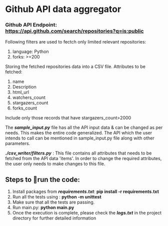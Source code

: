 # Github API data aggregator

### Github API Endpoint: **https://api.github.com/search/repositories?q=is:public**
Following filters are used to fectch only limited relevant repositories:
1. language: Python
2. forks: >=200

Storing the fetched repositories data into a CSV file. Attributes to be fetched:
1. name
2. Description
3. html_url
4. watchers_count
5. stargazers_count
6. forks_count

Include only those records that have stargazers_count>2000

The ***sample_input.py*** file has all the API input data & can be changed as per needs.
This makes the entire code generalized. The API which the user intends to call can be mentioned 
in sample_input.py file along with other parameters.

***./csv_writer/filters.py*** : This file contains all attributes that needs to be fetched from the API data 'items'.
                          In order to change the required attributes, the user only needs to make changes to this file.

## Steps to :runner:run the code: 
1. Install packages from ***requirements.txt***: **pip install -r requirements.txt**
2. Run all the tests using : **python -m unittest**
3. Make sure that all the tests are passing.
4. Run main.py: **python main.py**
5. Once the execution is complete, please check the ***logs.txt*** in the project directory
   for further detailed information
